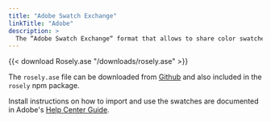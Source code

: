 ```yaml
---
title: "Adobe Swatch Exchange"
linkTitle: "Adobe"
description: >
  The “Adobe Swatch Exchange“ format that allows to share color swatches between different Adobe products.
---
```


{{< download Rosely.ase "/downloads/rosely.ase" >}}

The `rosely.ase` file can be downloaded from [Github](https://github.com/ChristineTham/rosely/raw/develop/src/swatches/rosely.ase) and also included in the `rosely` npm package.

Install instructions on how to import and use the swatches are documented in Adobe's [Help Center Guide](https://helpx.adobe.com/illustrator/using/using-creating-swatches.html).